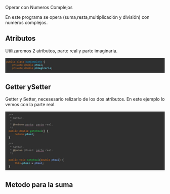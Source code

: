 Operar con Numeros Complejos

En este programa se opera (suma,resta,multiplicación y división) con numeros complejos.

<h2>Atributos</h2>

Utilizaremos 2 atributos, parte real y parte imaginaria.

![atributos](https://github.com/alvarolopezgarcia1/NumComplejo/blob/master/Complejos/img/atributos.JPG)


<h2>Getter  ySetter</h2>

Getter y Setter, necesesario relizarlo de los dos atributos. En este ejemplo lo vemos con la parte real.

![GetterySetter](https://github.com/alvarolopezgarcia1/NumComplejo/blob/master/Complejos/img/getterSetter.JPG)


<h2>Metodo para la suma</h2>


